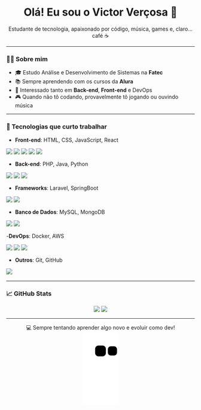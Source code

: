 <h1 align="center">Olá! Eu sou o Victor Verçosa 👋</h1>

<p align="center">
  Estudante de tecnologia, apaixonado por código, música, games e, claro... café ☕
</p>

---

### 👨‍💻 Sobre mim

- 🎓 Estudo Análise e Desenvolvimento de Sistemas na **Fatec**
- 📚 Sempre aprendendo com os cursos da **Alura**
- 🧠 Interessado tanto em **Back-end**, **Front-end** e DevOps
- 🎮 Quando não tô codando, provavelmente tô jogando ou ouvindo música

---

### 🚀 Tecnologias que curto trabalhar

- **Front-end**: HTML, CSS, JavaScript, React

<img src="https://cdn.jsdelivr.net/gh/devicons/devicon@latest/icons/html5/html5-original-wordmark.svg" weight=40 height=40/> <img src="https://cdn.jsdelivr.net/gh/devicons/devicon@latest/icons/css3/css3-original-wordmark.svg" weight=40 height=40/> <img src="https://cdn.jsdelivr.net/gh/devicons/devicon@latest/icons/javascript/javascript-original.svg" weight=40 height=40/> <img src="https://cdn.jsdelivr.net/gh/devicons/devicon@latest/icons/react/react-original.svg" weight=40 height=40/> <img src="https://cdn.jsdelivr.net/gh/devicons/devicon@latest/icons/vuejs/vuejs-original.svg" weight=40 height=40/> 

- **Back-end**: PHP, Java, Python

<img src="https://cdn.jsdelivr.net/gh/devicons/devicon@latest/icons/php/php-original.svg" weight=40 height=40 /> <img src="https://cdn.jsdelivr.net/gh/devicons/devicon@latest/icons/java/java-original.svg" weight=40 height=40/> <img src="https://cdn.jsdelivr.net/gh/devicons/devicon@latest/icons/python/python-original.svg" weight=40 height=40/>


- **Frameworks**: Laravel, SpringBoot

<img src="https://cdn.jsdelivr.net/gh/devicons/devicon@latest/icons/laravel/laravel-original.svg" weight=40 height=40/> <img src="https://cdn.jsdelivr.net/gh/devicons/devicon@latest/icons/spring/spring-original.svg" weight=40 height=40/>
          
  
- **Banco de Dados**: MySQL, MongoDB

<img src="https://cdn.jsdelivr.net/gh/devicons/devicon@latest/icons/mysql/mysql-original.svg" weight=40 height=40/> <img src="https://cdn.jsdelivr.net/gh/devicons/devicon@latest/icons/mongodb/mongodb-original.svg" weight=40 height=40/>

-**DevOps**: Docker, AWS

<img src="https://cdn.jsdelivr.net/gh/devicons/devicon@latest/icons/docker/docker-plain.svg" weight=40 height=40/> <img src="https://cdn.jsdelivr.net/gh/devicons/devicon@latest/icons/amazonwebservices/amazonwebservices-original-wordmark.svg" weight=40 height=40/> <img src="https://cdn.jsdelivr.net/gh/devicons/devicon@latest/icons/jenkins/jenkins-original.svg" weight=40 height=40/> 
          

- **Outros**: Git, GitHub

<img src="https://cdn.jsdelivr.net/gh/devicons/devicon@latest/icons/git/git-original.svg" weight=40 height=40/> 

---

### 📈 GitHub Stats

<div align="center">
  <img height="160em" src="https://github-readme-stats.vercel.app/api?username=vitaooo&show_icons=true&theme=dark"/>
  <img height="160em" src="https://github-readme-stats.vercel.app/api/top-langs/?username=vitaooo&layout=compact&theme=dark"/>
</div>

---

<div align="center">
  💻 Sempre tentando aprender algo novo e evoluir como dev!
</div>

<!-- ![snake gif](https://github.com/vitaooo/vitaooo/blob/output/github-contribution-grid-snake.svg) -->

<div align="center">
  <picture>
    <source media="(prefers-color-scheme: dark)" srcset="https://raw.githubusercontent.com/vitaooo/vitaooo/output/github-contribution-grid-snake-dark.svg" />
    <source media="(prefers-color-scheme: light)" srcset="https://raw.githubusercontent.com/vitaooo/vitaooo/output/github-contribution-grid-snake.svg" />
    <img alt="GitHub Snake" src="https://raw.githubusercontent.com/vitaooo/vitaooo/output/github-contribution-grid-snake.svg" />
  </picture>
</div>
